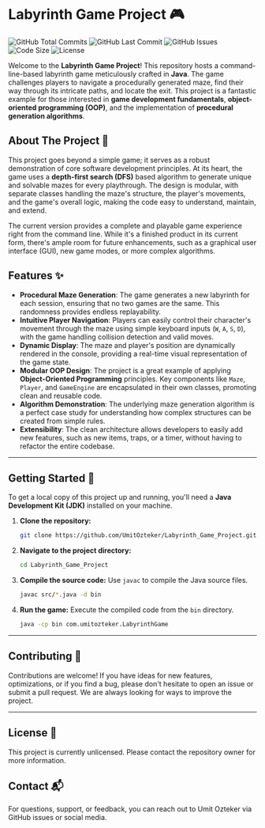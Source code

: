 # Labyrinth Game Project 🎮

  ![GitHub Total Commits](https://img.shields.io/github/commit-activity/t/UmitOzteker/Labyrinth_Game_Project) 
  ![GitHub Last Commit](https://img.shields.io/github/last-commit/UmitOzteker/Labyrinth_Game_Project) 
  ![GitHub Issues](https://img.shields.io/github/issues/UmitOzteker/Labyrinth_Game_Project) 
  ![Code Size](https://img.shields.io/github/languages/code-size/UmitOzteker/C_Projects)
  ![License](https://img.shields.io/github/license/UmitOzteker/C_Projects)


Welcome to the **Labyrinth Game Project**\! This repository hosts a command-line-based labyrinth game meticulously crafted in **Java**. The game challenges players to navigate a procedurally generated maze, find their way through its intricate paths, and locate the exit. This project is a fantastic example for those interested in **game development fundamentals**, **object-oriented programming (OOP)**, and the implementation of **procedural generation algorithms**.

## About The Project 📜

This project goes beyond a simple game; it serves as a robust demonstration of core software development principles. At its heart, the game uses a **depth-first search (DFS)** based algorithm to generate unique and solvable mazes for every playthrough. The design is modular, with separate classes handling the maze's structure, the player's movements, and the game's overall logic, making the code easy to understand, maintain, and extend.

The current version provides a complete and playable game experience right from the command line. While it's a finished product in its current form, there's ample room for future enhancements, such as a graphical user interface (GUI), new game modes, or more complex algorithms.

## Features ✨

  * **Procedural Maze Generation**: The game generates a new labyrinth for each session, ensuring that no two games are the same. This randomness provides endless replayability.
  * **Intuitive Player Navigation**: Players can easily control their character's movement through the maze using simple keyboard inputs (`W`, `A`, `S`, `D`), with the game handling collision detection and valid moves.
  * **Dynamic Display**: The maze and player's position are dynamically rendered in the console, providing a real-time visual representation of the game state.
  * **Modular OOP Design**: The project is a great example of applying **Object-Oriented Programming** principles. Key components like `Maze`, `Player`, and `GameEngine` are encapsulated in their own classes, promoting clean and reusable code.
  * **Algorithm Demonstration**: The underlying maze generation algorithm is a perfect case study for understanding how complex structures can be created from simple rules.
  * **Extensibility**: The clean architecture allows developers to easily add new features, such as new items, traps, or a timer, without having to refactor the entire codebase.

-----

## Getting Started 🚀

To get a local copy of this project up and running, you'll need a **Java Development Kit (JDK)** installed on your machine.

1.  **Clone the repository:**

    ```bash
    git clone https://github.com/UmitOzteker/Labyrinth_Game_Project.git
    ```

2.  **Navigate to the project directory:**

    ```bash
    cd Labyrinth_Game_Project
    ```

3.  **Compile the source code:**
    Use `javac` to compile the Java source files.

    ```bash
    javac src/*.java -d bin
    ```

4.  **Run the game:**
    Execute the compiled code from the `bin` directory.

    ```bash
    java -cp bin com.umitozteker.LabyrinthGame
    ```

-----

## Contributing 🤝

Contributions are welcome\! If you have ideas for new features, optimizations, or if you find a bug, please don't hesitate to open an issue or submit a pull request. We are always looking for ways to improve the project.

-----

## License 📜

This project is currently unlicensed. Please contact the repository owner for more information.

## Contact 📬

For questions, support, or feedback, you can reach out to Umit Ozteker via GitHub issues or social media.
